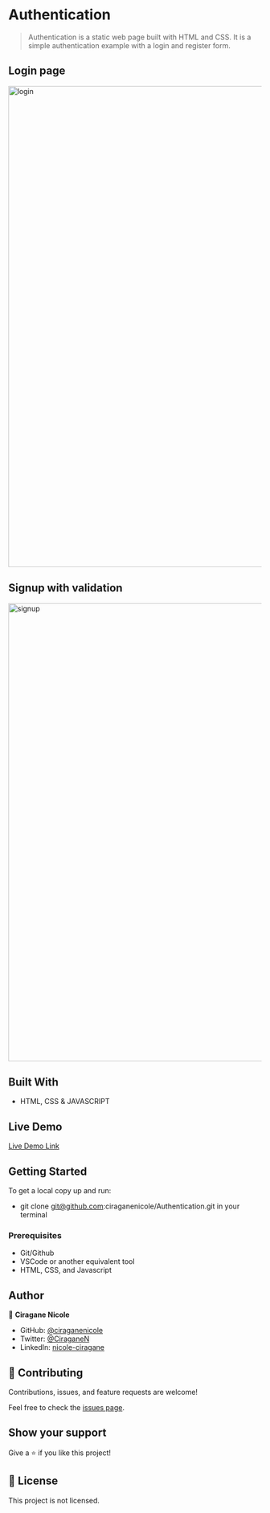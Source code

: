 # Authentication

> Authentication is a static web page built with HTML and CSS. It is a simple authentication example with a login and register form.


## Login page

<img width="958" alt="login" src="https://github.com/ciraganenicole/Authentication/assets/72297212/e7b6aed1-2aae-46d2-9994-9b7474a72e83">

## Signup with validation

<img width="912" alt="signup" src="https://github.com/ciraganenicole/Authentication/assets/72297212/e9849b02-04bd-469b-8969-aad04e2b4034">



## Built With

- HTML, CSS & JAVASCRIPT

## Live Demo

[Live Demo Link](https://authentication-xi-lime.vercel.app/)


## Getting Started


To get a local copy up and run:

- git clone git@github.com:ciraganenicole/Authentication.git   in your terminal

### Prerequisites

- Git/Github
- VSCode or another equivalent tool
- HTML, CSS, and Javascript


## Author

👤 **Ciragane Nicole**

- GitHub: [@ciraganenicole](https://github.com/ciraganenicole)
- Twitter: [@CiraganeN](https://twitter.com/CiraganeN)
- LinkedIn: [nicole-ciragane](https://linkedin.com/in/nicole-ciragane-19a3071bb)

## 🤝 Contributing

Contributions, issues, and feature requests are welcome!

Feel free to check the [issues page](../../issues/).

## Show your support

Give a ⭐️ if you like this project!


## 📝 License

This project is not licensed.
